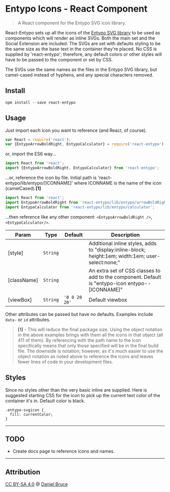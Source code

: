 # Entypo Icons - React Component
> A React component for the Entypo SVG icon library.

React-Entypo sets up all the icons of the [Entypo SVG library](http://www.entypo.com/ "Entypo") to be used as components which will render as inline SVGs. Both the main set and the Social Extension are included. The SVGs are set with defaults styling to be the same size as the base text in the container they're placed. No CSS is supplied by 'react-entypo'; therefore, any default colors or other styles will have to be passed to the component or set by CSS.

The SVGs use the same names as the files in the Entypo SVG library, but camel-cased instead of hyphens, and any special characters removed.


## Install

```
npm install --save react-entypo
```

## Usage

Just import each icon you want to reference (and React, of course).

```js
var React = require('react');
var {EntypoArrowBoldRight, EntypoCalculator} = require('react-entypo');
```

or, import the ES6 way...

```js
import React from 'react';
import {EntypoArrowBoldRight, EntypoCalculator} from 'react-entypo';
```

...or, reference the icon by file. Initial path is 'react-entypo/lib/entypo/[ICONNAME]' where ICONNAME is the name of the icon (camelCased).**[1]**
```js
import React from 'react';
import EntypoArrowBoldRight from 'react-entypo/lib/entypo/arrowBoldRight';
import EntypoCalculator from 'react-entypo/lib/entypo/calculator';
```

...then reference like any other component: `<EntypoArrowBoldRight />`, `<EntypoCalculator/>`.

| Param | Type | Default | Description |
| --- | --- | --- | --- |
| [style] | `String` |  | Additional inline styles, adds to "display:inline-block; height:1em; width:1em; user-select:none;" |
| [className] | `String` |  | An extra set of CSS classes to add to the component. Default is "entypo-icon entypo--[ICONNAME]" |
| [viewBox] | `String` | `'0 0 20 20'` | Default viewbox |

Other attributes can be passed but have no defaults. Examples include `data-` or `id` attributes.

> **[1]** - This will reduce the final package size.  Using the object notation in the above examples brings with them all the icons in that object (all 411 of them).  By referencing with the path name to the icon specifically means that only those specified will be in the final build file.  The downside is notation; however, as it's much easier to use the object notation as noted above to reference the icons and leaves fewer lines of code in your development files.</small>


## Styles

Since no styles other than the very basic inline are supplied.  Here is suggested starting CSS for the icon to pick up the current text color of the container it's in.  Default color is black.

```
.entypo-svgicon {
  fill: currentColor;
}
```

---
## TODO

- Create docs page to reference icons and names.

---
## Attribution
[CC BY-SA 4.0](https://creativecommons.org/licenses/by-sa/4.0/) @ [Daniel Bruce](http://www.entypo.com/ "Entypo")

